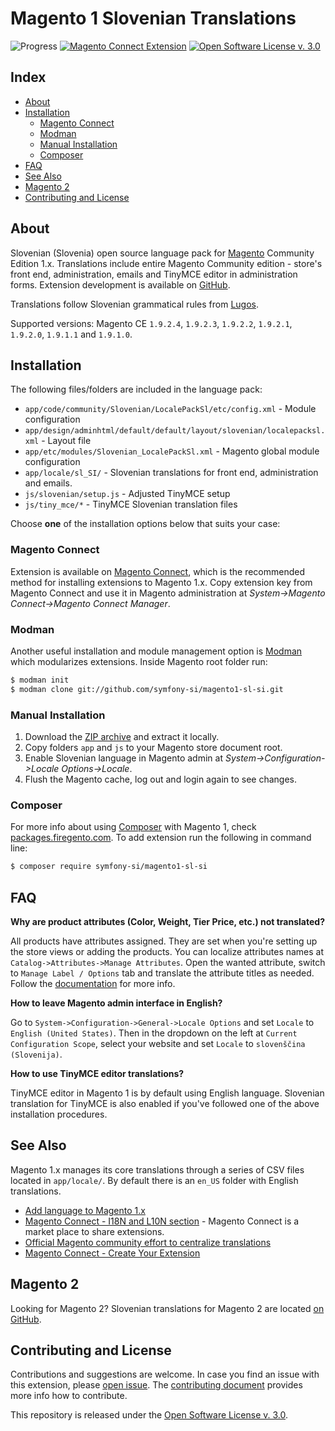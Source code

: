 # Magento 1 Slovenian Translations

![Progress](http://progressed.io/bar/100?title=completed)
[![Magento Connect Extension](https://img.shields.io/badge/Magento-Connnect-bc6538.svg)](https://www.magentocommerce.com/magento-connect/catalog/product/view/id/30929/s/slovenian-translations/)
[![Open Software License v. 3.0](https://img.shields.io/badge/License-OSL--3.0-blue.svg)](LICENSE)

## Index

* [About](#about)
* [Installation](#installation)
    * [Magento Connect](#magento-connect)
    * [Modman](#modman)
    * [Manual Installation](#manual-installation)
    * [Composer](#composer)
* [FAQ](#faq)
* [See Also](#see-also)
* [Magento 2](#magento-2)
* [Contributing and License](#contributing-and-license)


## About

Slovenian (Slovenia) open source language pack for [Magento](https://magento.com/)
Community Edition 1.x. Translations include entire Magento Community edition - store's
front end, administration, emails and TinyMCE editor in administration forms.
Extension development is available on [GitHub](https://github.com/symfony-si/magento1-sl-si).

Translations follow Slovenian grammatical rules from [Lugos](https://wiki.lugos.si/slovenjenje:pravila).

Supported versions: Magento CE `1.9.2.4`, `1.9.2.3`, `1.9.2.2`, `1.9.2.1`, `1.9.2.0`,
`1.9.1.1` and `1.9.1.0`.


## Installation

The following files/folders are included in the language pack:

* `app/code/community/Slovenian/LocalePackSl/etc/config.xml` - Module configuration
* `app/design/adminhtml/default/default/layout/slovenian/localepacksl.xml` - Layout file
* `app/etc/modules/Slovenian_LocalePackSl.xml` - Magento global module configuration
* `app/locale/sl_SI/` - Slovenian translations for front end, administration and emails.
* `js/slovenian/setup.js` - Adjusted TinyMCE setup
* `js/tiny_mce/*` - TinyMCE Slovenian translation files

Choose **one** of the installation options below that suits your case:

### Magento Connect

Extension is available on [Magento Connect](https://www.magentocommerce.com/magento-connect/),
which is the recommended method for installing extensions to Magento 1.x. Copy
extension key from Magento Connect and use it in Magento administration at
*System->Magento Connect->Magento Connect Manager*.

### Modman

Another useful installation and module management option is
[Modman](https://github.com/colinmollenhour/modman) which modularizes extensions.
Inside Magento root folder run:

```bash
$ modman init
$ modman clone git://github.com/symfony-si/magento1-sl-si.git
```

### Manual Installation

1. Download the [ZIP archive](https://github.com/symfony-si/magento1-sl-si/archive/master.zip)
and extract it locally.
2. Copy folders `app` and `js` to your Magento store document root.
3. Enable Slovenian language in Magento admin at *System->Configuration->Locale Options->Locale*.
4. Flush the Magento cache, log out and login again to see changes.

### Composer

For more info about using [Composer](https://getcomposer.org) with Magento 1, check
[packages.firegento.com](http://packages.firegento.com/). To add extension run
the following in command line:

```bash
$ composer require symfony-si/magento1-sl-si
```


## FAQ

**Why are product attributes (Color, Weight, Tier Price, etc.) not translated?**

All products have attributes assigned. They are set when you're setting up the
store views or adding the products. You can localize attributes names at
`Catalog->Attributes->Manage Attributes`. Open the wanted attribute, switch
to `Manage Label / Options` tab and translate the attribute titles as needed. Follow
the [documentation](http://merch.docs.magento.com/ce/user_guide/catalog/product-translate.html)
for more info.

**How to leave Magento admin interface in English?**

Go to `System->Configuration->General->Locale Options` and set `Locale` to
`English (United States)`. Then in the dropdown on the left at
`Current Configuration Scope`, select your website and set `Locale` to
`slovenščina (Slovenija)`.

**How to use TinyMCE editor translations?**

TinyMCE editor in Magento 1 is by default using English language. Slovenian
translation for TinyMCE is also enabled if you've followed one of the above
installation procedures.


## See Also

Magento 1.x manages its core translations through a series of CSV files located
in `app/locale/`. By default there is an `en_US` folder with English translations.

* [Add language to Magento 1.x](http://merch.docs.magento.com/ce/user_guide/store-operations/language-add.html)
* [Magento Connect - I18N and L10N section](https://www.magentocommerce.com/magento-connect/customer-experience/internationalization-localization.html) - Magento Connect is a market place to share extensions.
* [Official Magento community effort to centralize translations](https://crowdin.com/project/magento-1)
* [Magento Connect - Create Your Extension](https://www.magentocommerce.com/magento-connect/create_your_extension/)


## Magento 2

Looking for Magento 2? Slovenian translations for Magento 2 are located
[on GitHub](https://github.com/symfony-si/magento2-sl_si).


## Contributing and License

Contributions and suggestions are welcome. In case you find an issue with this
extension, please [open issue](https://github.com/symfony-si/magento1-sl-si/issues).
The [contributing document](https://github.com/symfony-si/magento1-sl-si/blob/master/CONTRIBUTING.md)
provides more info how to contribute.

This repository is released under the
[Open Software License v. 3.0](https://github.com/symfony-si/magento1-sl-si/blob/master/LICENSE).
